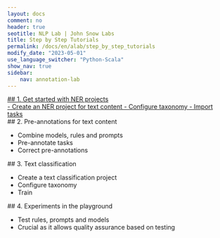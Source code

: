 ```yaml
---
layout: docs
comment: no
header: true
seotitle: NLP Lab | John Snow Labs
title: Step by Step Tutorials
permalink: /docs/en/alab/step_by_step_tutorials
modify_date: "2023-05-01"
use_language_switcher: "Python-Scala"
show_nav: true
sidebar:
    nav: annotation-lab
---
```


<div class="block-wrapper block-wrapper-top">


<a href="/docs/en/alab/NER_project_creation">
<div class="block-box" markdown="1">
<div class="has_i" markdown="1">
## 1. Get started with NER projects 
</div>
- Create an NER project for text content
- Configure taxonomy
- Import tasks
</div>
</a>

<div class="block-box" markdown="1">
<div class="has_i" markdown="1">
## 2. Pre-annotations for text content 
</div>

- Combine models, rules and prompts 
- Pre-annotate tasks
- Correct pre-annotations
</div>

</div>

<div class="block-wrapper block-wrapper-top">
<div class="block-box" markdown="1">
<div class="has_i" markdown="1">
## 3. Text classification 
</div>

- Create a text classification project
- Configure taxonomy
- Train 
</div>

<div class="block-box" markdown="1">
<div class="has_i" markdown="1">
## 4. Experiments in the playground
</div>

- Test rules, prompts and models
- Crucial as it allows quality assurance based on testing

</div>
</div>